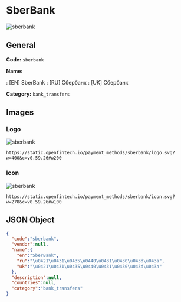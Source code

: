 
# SberBank 
![sberbank](https://static.openfintech.io/payment_methods/sberbank/logo.svg?w=400&c=v0.59.26#w200)  

## General 
**Code:** `sberbank` 
 
**Name:** 
 
:	[EN] SberBank 
:	[RU] Сбербанк 
:	[UK] Сбербанк 
 
**Category:** `bank_transfers` 
 

## Images 

### Logo 
![sberbank](https://static.openfintech.io/payment_methods/sberbank/logo.svg?w=400&c=v0.59.26#w200)  

```
https://static.openfintech.io/payment_methods/sberbank/logo.svg?w=400&c=v0.59.26#w200
```  

### Icon 
![sberbank](https://static.openfintech.io/payment_methods/sberbank/icon.svg?w=278&c=v0.59.26#w100)  

```
https://static.openfintech.io/payment_methods/sberbank/icon.svg?w=278&c=v0.59.26#w100
```  

## JSON Object 

```json
{
  "code":"sberbank",
  "vendor":null,
  "name":{
    "en":"SberBank",
    "ru":"\u0421\u0431\u0435\u0440\u0431\u0430\u043d\u043a",
    "uk":"\u0421\u0431\u0435\u0440\u0431\u0430\u043d\u043a"
  },
  "description":null,
  "countries":null,
  "category":"bank_transfers"
}
```  
